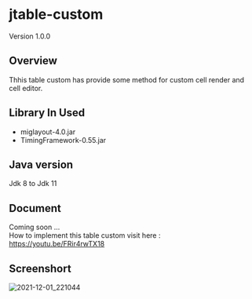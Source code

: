 # jtable-custom
Version 1.0.0
## Overview
Thhis table custom has provide some method for custom cell render and cell editor.


## Library In Used
- miglayout-4.0.jar
- TimingFramework-0.55.jar
 ## Java version
Jdk 8 to Jdk 11
## Document
Coming soon ...
<br/>
How to implement this table custom visit here : https://youtu.be/FRir4rwTX18

## Screenshort

![2021-12-01_221044](https://user-images.githubusercontent.com/58245926/144260148-456dbd32-0308-4ac6-b5ff-bf253aff025b.png)
